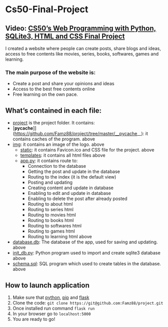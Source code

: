 # Cs50-Final-Project
## Video: [CS50’s Web Programming with Python, SQLite3, HTML and CSS Final Project](https://www.youtube.com/watch?v=K7MIa_CQNxw)
   
I created a website where people can create posts, share blogs and ideas, access to free contents like movies, series, books, softwares, games and learning.
  
### The main purpose of the website is:
- Create a post and share your opinions and ideas
- Access to the best free contents online
- Free learning on the own pace.

## What’s contained in each file:
- [project](https://github.com/Famz88/project/tree/master) is the project folder. It contains:
- [__pycache__]](https://github.com/Famz88/project/tree/master/__pycache__): it contains caches of the program.
above
- [img](https://github.com/Famz88/project/tree/master/img): it contains an image of the logo.
above
  - [static](https://github.com/Famz88/project/tree/master/static): it contains Favicon.ico and CSS file for the project.
above
  - [templates](https://github.com/Famz88/project/tree/master/templates): it contains all html files
  above
  - [app.py](https://github.com/Famz88/project/blob/master/app.py): it contains route to:
      - Connection to the database
      - Getting the post and update in the database
      - Routing to the index (it is the default view)
      - Posting and updating
      - Creating content and update in  database
      - Enabling to edit and update in database
      - Enabling to delete the post after already posted
      - Routing to about html
      - Routing to series html
      - Routing to movies html
      - Routing to books html
      - Routing to softwares html
      - Routing to games html
      - Routing to learning html
above
- [database.db](https://github.com/Famz88/project/blob/master/app.py): The database of the app, used for saving and updating.
above 
- [init_db.py](https://github.com/Famz88/project/blob/master/init_db.py): Python program used to import and create sqlite3 database
above
- [schema.sql](https://github.com/Famz88/project/blob/master/schema.sql): SQL program which used to create tables in the database.
above
## How to launch application

1. Make sure that [python](https://www.python.org/downloads/), [pip](https://pip.pypa.io/en/stable/installation/) and [flask](https://github.com/pallets/flask/archive/master.tar.gz) 
2. Clone the code: `git clone https://git@github.com:Famz88/project.git`
3. Once installed run command `flask run`
4. In your browser go to `localhost:5000`
5. You are ready to go!


